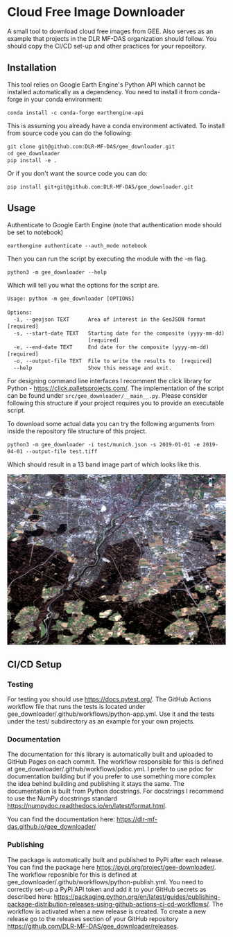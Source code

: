 # Cloud Free Image Downloader

A small tool to download cloud free images from GEE. Also serves as an example that projects in the
DLR MF-DAS organization should follow. You should copy the CI/CD set-up and other practices for your repository.

## Installation

This tool relies on Google Earth Engine's Python API which cannot be installed automatically as a
dependency. You need to install it from conda-forge in your conda environment:

```
conda install -c conda-forge earthengine-api
```

This is assuming you already have a conda environment activated. To install from source code you can
do the following:

```
git clone git@github.com:DLR-MF-DAS/gee_downloader.git
cd gee_downloader
pip install -e .
```
Or if you don't want the source code you can do:

```
pip install git+git@github.com:DLR-MF-DAS/gee_downloader.git
```

## Usage

Authenticate to Google Earth Engine (note that authentication mode should be set to notebook)

```
earthengine authenticate --auth_mode notebook
```

Then you can run the script by executing the module with the -m flag.

```
python3 -m gee_downloader --help
```

Which will tell you what the options for the script are.

```
Usage: python -m gee_downloader [OPTIONS]

Options:
  -i, --geojson TEXT      Area of interest in the GeoJSON format  [required]
  -s, --start-date TEXT   Starting date for the composite (yyyy-mm-dd)
                          [required]
  -e, --end-date TEXT     End date for the composite (yyyy-mm-dd)  [required]
  -o, --output-file TEXT  File to write the results to  [required]
  --help                  Show this message and exit.
```

For designing command line interfaces I recomment the click library for Python - https://click.palletsprojects.com/. 
The implementation of the script can be found under `src/gee_downloader/__main__.py`. Please consider following this 
structure if your project requires you to provide an executable script.

To download some actual data you can try the following arguments from inside the repository file structure of this 
project.

```
python3 -m gee_downloader -i test/munich.json -s 2019-01-01 -e 2019-04-01 --output-file test.tiff
```

Which should result in a 13 band image part of which looks like this.

![munich](test/munich.png)

## CI/CD Setup

### Testing

For testing you should use https://docs.pytest.org/. The GitHub Actions workflow file that runs the tests
is located under gee_downloader/.github/workflows/python-app.yml. Use it and the tests under the test/
subdirectory as an example for your own projects.

### Documentation

The documentation for this library is automatically built and uploaded to GitHub Pages on each commit.
The workflow responsible for this is defined at gee_downloader/.github/workflows/pdoc.yml. I prefer
to use pdoc for documentation building but if you prefer to use something more complex the idea behind 
building and publishing it stays the same. The documentation is built from Python docstrings. For docstrings
I recommend to use the NumPy docstrings standard https://numpydoc.readthedocs.io/en/latest/format.html.

You can find the documentation here: https://dlr-mf-das.github.io/gee_downloader/

### Publishing

The package is automatically built and published to PyPi after each release. You can find the package here
https://pypi.org/project/gee-downloader/. The workflow reposnible for this is defined at
gee_downloader/.github/workflows/python-publish.yml. You need to correctly set-up a PyPi API token and
add it to your GitHub secrets as described here: https://packaging.python.org/en/latest/guides/publishing-package-distribution-releases-using-github-actions-ci-cd-workflows/.
The workflow is activated when a new release is created. To create a new release go to the releases
section of your GitHub repository https://github.com/DLR-MF-DAS/gee_downloader/releases.
